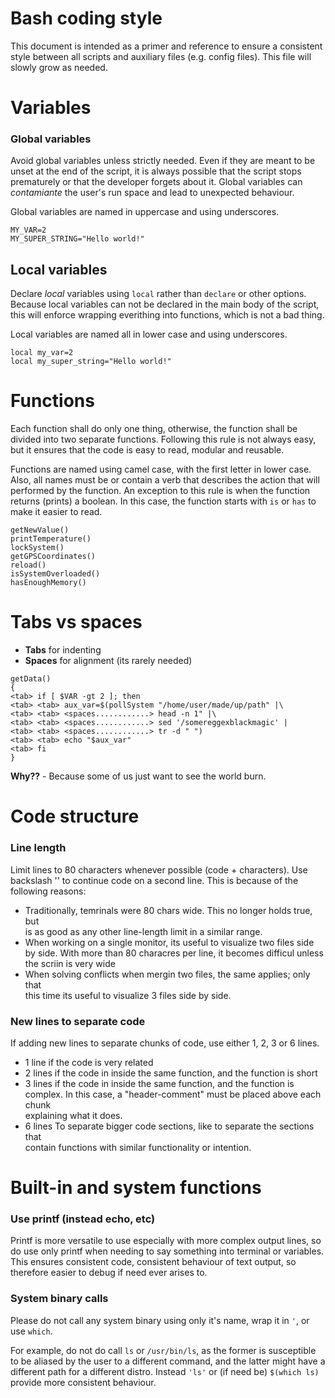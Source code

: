 <!--------------------------------------+-------------------------------------->
#                               Bash coding style
<!--------------------------------------+-------------------------------------->

This document is intended as a primer and reference to ensure a consistent style
between all scripts and auxiliary files (e.g. config files). This file will
slowly grow as needed.






<!--------------------------------------+-------------------------------------->
#                                    Variables
<!--------------------------------------+-------------------------------------->

### Global variables

Avoid global variables unless strictly needed. Even if they are meant to be
unset at the end of the script, it is always possible that the script stops
prematurely or that the developer forgets about it. Global variables can
_contamiante_ the user's run space and lead to unexpected behaviour.

Global variables are named in uppercase and using underscores.

```
MY_VAR=2
MY_SUPER_STRING="Hello world!"
```



## Local variables

Declare _local_ variables using `local` rather than `declare` or other options.
Because local variables can not be declared in the main body of the script,
this will enforce wrapping everithing into functions, which is not a bad thing. 

Local variables are named all in lower case and using underscores.

```
local my_var=2
local my_super_string="Hello world!"
```






<!--------------------------------------+-------------------------------------->
#                                    Functions
<!--------------------------------------+-------------------------------------->

Each function shall do only one thing, otherwise, the function shall be
divided into two separate functions. Following this rule is not always easy,
but it ensures that the code is easy to read, modular and reusable.

Functions are named using camel case, with the first letter in lower case. Also,
all names must be or contain a verb that describes the action that will
performed by the function. An exception to this rule is when the function
returns (prints) a boolean. In this case, the function starts with `is` or
`has` to make it easier to read.

```
getNewValue()
printTemperature()
lockSystem()
getGPSCoordinates()
reload()
isSystemOverloaded()
hasEnoughMemory()
```






<!--------------------------------------+-------------------------------------->
#                                  Tabs vs spaces
<!--------------------------------------+-------------------------------------->

* **Tabs** for indenting
* **Spaces** for alignment (its rarely needed)

```
getData()
{
<tab> if [ $VAR -gt 2 ]; then
<tab> <tab> aux_var=$(pollSystem "/home/user/made/up/path" |\
<tab> <tab> <spaces............> head -n 1" |\
<tab> <tab> <spaces............> sed '/somereggexblackmagic' |
<tab> <tab> <spaces............> tr -d " ")
<tab> <tab> echo "$aux_var"
<tab> fi
}
```

**Why??** - Because some of us just want to see the world burn.






<!--------------------------------------+-------------------------------------->
#                     	           Code structure
<!--------------------------------------+-------------------------------------->

### Line length
Limit lines to 80 characters whenever possible (code + characters). 
Use backslash '\' to continue code on a second line.
This is because of the following reasons:
* Traditionally, temrinals were 80 chars wide. This no longer holds true, but  
  is as good as any other line-length limit in a similar range.
* When working on a single monitor, its useful to visualize two files side  
  by side. With more than 80 characres per line, it becomes difficul unless  
  the scriin is very wide
* When solving conflicts when mergin two files, the same applies; only that  
  this time its useful to visualize 3 files side by side.



### New lines to separate code
If adding new lines to separate chunks of code, use either 1, 2, 3 or 6 lines.

* 1 line if the code is very related
* 2 lines if the code in inside the same function, and the function is short
* 3 lines if the code in inside the same function, and the function is  
    complex. In this case, a "header-comment" must be placed above each chunk  
    explaining what it does.
* 6 lines To separate bigger code sections, like to separate the sections that  
    contain functions with similar functionality or intention.






<!--------------------------------------+-------------------------------------->
#                         Built-in and system functions
<!--------------------------------------+-------------------------------------->


### Use printf (instead echo, etc)
Printf is more versatile to use especially with more complex output lines, so
do use only printf when needing to say something into terminal or variables.
This ensures consistent code, consistent behaviour of text output, so therefore
easier to debug if need ever arises to.


### System binary calls
Please do not call any system binary using only it's name, wrap it in `'`, 
or use `which`. 

For example, do not do call `ls` or `/usr/bin/ls`, as the
former is susceptible to be aliased by the user to a different command, and the
latter might have a different path for a different distro. Instead `'ls'` or
(if need be) `$(which ls)` provide more consistent behaviour.






